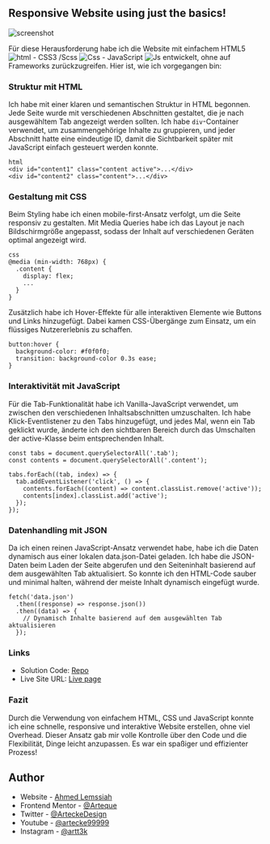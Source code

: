## Responsive Website using just the basics!

![screenshot](./Projects/Space-tourism/screenshot.png)

Für diese Herausforderung habe ich die Website mit einfachem HTML5 ![html](./Icons/Html.svg) - CSS3 /Scss ![Css](./Icons/Css3.svg) - JavaScript ![Js](./Icons/Js.svg) entwickelt, ohne auf Frameworks zurückzugreifen. Hier ist, wie ich vorgegangen bin:

### Struktur mit HTML

Ich habe mit einer klaren und semantischen Struktur in HTML begonnen. Jede Seite wurde mit verschiedenen Abschnitten gestaltet, die je nach ausgewähltem Tab angezeigt werden sollten. Ich habe `div`-Container verwendet, um zusammengehörige Inhalte zu gruppieren, und jeder Abschnitt hatte eine eindeutige ID, damit die Sichtbarkeit später mit JavaScript einfach gesteuert werden konnte.

```
html
<div id="content1" class="content active">...</div>
<div id="content2" class="content">...</div>
```

### Gestaltung mit CSS

Beim Styling habe ich einen mobile-first-Ansatz verfolgt, um die Seite responsiv zu gestalten. Mit Media Queries habe ich das Layout je nach Bildschirmgröße angepasst, sodass der Inhalt auf verschiedenen Geräten optimal angezeigt wird.

```
css
@media (min-width: 768px) {
  .content {
    display: flex;
    ...
  }
}

```

Zusätzlich habe ich Hover-Effekte für alle interaktiven Elemente wie Buttons und Links hinzugefügt. Dabei kamen CSS-Übergänge zum Einsatz, um ein flüssiges Nutzererlebnis zu schaffen.

```
button:hover {
  background-color: #f0f0f0;
  transition: background-color 0.3s ease;
}
```

### Interaktivität mit JavaScript

Für die Tab-Funktionalität habe ich Vanilla-JavaScript verwendet, um zwischen den verschiedenen Inhaltsabschnitten umzuschalten. Ich habe Klick-Eventlistener zu den Tabs hinzugefügt, und jedes Mal, wenn ein Tab geklickt wurde, änderte ich den sichtbaren Bereich durch das Umschalten der active-Klasse beim entsprechenden Inhalt.

```
const tabs = document.querySelectorAll('.tab');
const contents = document.querySelectorAll('.content');

tabs.forEach((tab, index) => {
  tab.addEventListener('click', () => {
    contents.forEach((content) => content.classList.remove('active'));
    contents[index].classList.add('active');
  });
});
```

### Datenhandling mit JSON

Da ich einen reinen JavaScript-Ansatz verwendet habe, habe ich die Daten dynamisch aus einer lokalen data.json-Datei geladen. Ich habe die JSON-Daten beim Laden der Seite abgerufen und den Seiteninhalt basierend auf dem ausgewählten Tab aktualisiert. So konnte ich den HTML-Code sauber und minimal halten, während der meiste Inhalt dynamisch eingefügt wurde.

```
fetch('data.json')
  .then((response) => response.json())
  .then((data) => {
    // Dynamisch Inhalte basierend auf dem ausgewählten Tab aktualisieren
  });
```

### Links

- Solution Code: [Repo](https://github.com/Arteque/Space-tourism)
- Live Site URL: [Live page](https://arteque.github.io/Space-tourism/index.html)

### Fazit

Durch die Verwendung von einfachem HTML, CSS und JavaScript konnte ich eine schnelle, responsive und interaktive Website erstellen, ohne viel Overhead. Dieser Ansatz gab mir volle Kontrolle über den Code und die Flexibilität, Dinge leicht anzupassen. Es war ein spaßiger und effizienter Prozess!

## Author

- Website - [Ahmed Lemssiah](https://www.artecke.de)
- Frontend Mentor - [@Arteque](https://www.frontendmentor.io/profile/Arteque)
- Twitter - [@ArteckeDesign](https://twitter.com/ArteckeDesign)
- Youtube - [@artecke99999](https://www.youtube.com/channel/UCjzbCFOWdsdV6gxa5ho7EtQ)
- Instagram - [@artt3k](https://www.instagram.com/artt3k/)
